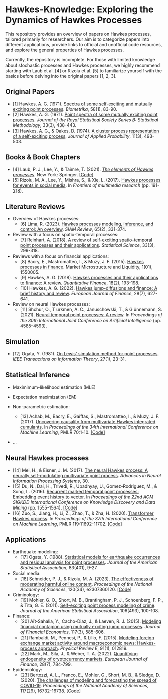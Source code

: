 # Hawkes-Knowledge: Exploring the Dynamics of Hawkes Processes

This repository provides an overview of papers on Hawkes processes, tailored primarily for researchers. Our aim is to categorize papers into different applications, provide links to official and unofficial code resources, and explore the general properties of Hawkes processes.

Currently, the repository is incomplete. For those with limited knowledge about stochastic processes and Hawkes processes, we highly recommend starting with Laub et al. [4] or Rizoiu et al. [5] to familiarize yourself with the basics before delving into the original papers [1, 2, 3].
<!-- All references are formatted in APA style. -->

## Original Papers
- \[1\] Hawkes, A. G. (1971). [Spectra of some self-exciting and mutually exciting point processes](https://doi.org/10.2307/2334319). _Biometrika_, 58(1), 83-90.
- \[2\] Hawkes, A. G. (1971). [Point spectra of some mutually exciting point processes](https://doi.org/10.1111/j.2517-6161.1971.tb01530.x). _Journal of the Royal Statistical Society Series B: Statistical Methodology_, 33(3), 438-443.
- \[3\] Hawkes, A. G., & Oakes, D. (1974). [A cluster process representation of a self-exciting process](https://doi.org/10.2307/3212693). _Journal of Applied Probability_, 11(3), 493-503.

## Books & Book Chapters
- \[4\] Laub, P. J., Lee, Y., & Taimre, T. (2021). [_The elements of Hawkes processes_](https://doi.org/10.1007/978-3-030-84639-8). New York: Springer. [\[Code\]](https://github.com/Pat-Laub/hawkesbook)
- \[5\] Rizoiu, M. A., Lee, Y., Mishra, S., & Xie, L. (2017). [Hawkes processes for events in social media](https://doi.org/10.1145/3122865.3122874). In _Frontiers of multimedia research_ (pp. 191-218).

## Literature Reviews
- Overview of Hawkes processes:
  - \[6\] Lima, R. (2023). [Hawkes processes modeling, inference, and control: An overview](https://doi.org/10.1137/21M1396927). _SIAM Review_, 65(2), 331-374.
- Review with a focus on spatio-temporal processes:
  - \[7\] Reinhart, A. (2018). [A review of self-exciting spatio-temporal point processes and their applications](https://doi.org/10.1214/17-STS629). _Statistical Science_, 33(3), 299-318.
- Reviews with a focus on financial applications:
  - \[8\] Bacry, E., Mastromatteo, I., & Muzy, J. F. (2015). [Hawkes processes in finance](https://doi.org/10.1142/S2382626615500057). Market Microstructure and Liquidity, 1(01), 1550005.
  - \[9\] Hawkes, A. G. (2018). [Hawkes processes and their applications to finance: A review](https://doi.org/10.1080/14697688.2017.1403131). _Quantitative Finance_, 18(2), 193-198.
  - \[10\] Hawkes, A. G. (2022). [Hawkes jump-diffusions and finance: A brief history and review](https://doi.org/10.1080/1351847X.2020.1755712). _European Journal of Finance_, 28(7), 627-641.
- Review on neural Hawkes processes:
  - \[11\] Shchur, O., T ̈urkmen, A. C., Januschowski, T., & G ̈unnemann, S. (2021). [Neural temporal point processes: A review](https://doi.org/10.24963/ijcai.2021/623). In _Proceedings of the 30th International Joint Conference on Artificial Intelligence_ (pp. 4585–4593).

## Simulation
- \[12\] Ogata, Y. (1981). [On Lewis' simulation method for point processes](https://doi.org/10.1109/TIT.1981.1056305). _IEEE Transactions on Information Theory_, 27(1), 23-31.

## Statistical Inference
- Maximimum-likelihood estimation (MLE)
- Expectation maximization (EM)
- Non-parametric estimation:
  - [13] Achab, M., Bacry, E., Gaïffas, S., Mastromatteo, I., & Muzy, J. F. (2017). [Uncovering causality from multivariate Hawkes integrated cumulants](https://proceedings.mlr.press/v70/achab17a.html). In _Proceedings of the 34th International Conference on Machine Learning_, PMLR 70:1-10. [\[Code\]](https://github.com/achab/nphc)

- ...

## Neural Hawkes processes
- \[14\] Mei, H., & Eisner, J. M. (2017). [The neural Hawkes process: A neurally self-modulating multivariate point process](https://proceedings.neurips.cc/paper_files/paper/2017/hash/6463c88460bd63bbe256e495c63aa40b-Abstract.html). _Advances in Neural Information Processing Systems_, 30.
- \[15\] Du, N., Dai, H., Trivedi, R., Upadhyay, U., Gomez-Rodriguez, M., & Song, L. (2016). [Recurrent marked temporal point processes: Embedding event history to vector](https://doi.org/10.1145/2939672.2939875). In _Proceedings of the 22nd ACM SIGKDD International Conference on Knowledge Discovery and Data Mining_ (pp. 1555-1564). [\[Code\]](https://github.com/dunan/NeuralPointProcess)
- \[16\] Zuo, S., Jiang, H., Li, Z., Zhao, T., & Zha, H. (2020). [Transformer Hawkes process](https://proceedings.mlr.press/v119/zuo20a.html). In _Proceedings of the 37th International Conference on Machine Learning_, PMLR 119:11692-11702. [\[Code\]](https://github.com/SimiaoZuo/Transformer-Hawkes-Process)

## Applications
- Earthquake modeling:
  - \[17\] Ogata, Y. (1988). [Statistical models for earthquake occurrences and residual analysis for point processes](https://doi.org/10.1080/01621459.1988.10478560). _Journal of the American Statistical Association_, 83(401), 9-27.
- Social media:
  - \[18\] Schneider, P. J., & Rizoiu, M. A. (2023). [The effectiveness of moderating harmful online content](https://doi.org/10.1073/pnas.2307360120). _Proceedings of the National Academy of Sciences_, 120(34), e2307360120. [\[Code\]](https://github.com/behavioral-ds/harmful-content-moderation)
- Criminology:
  - \[19\] Mohler, G. O., Short, M. B., Brantingham, P. J., Schoenberg, F. P., & Tita, G. E. (2011). [Self-exciting point process modeling of crime](https://doi.org/10.1198/jasa.2011.ap09546). _Journal of the American Statistical Association_, 106(493), 100-108.
- Finance:
  - \[20\] Aït-Sahalia, Y., Cacho-Diaz, J., & Laeven, R. J. (2015). [Modeling financial contagion using mutually exciting jump processes](https://doi.org/10.1016/j.jfineco.2015.03.002). _Journal of Financial Economics_, 117(3), 585-606.
  - \[21\] Rambaldi, M., Pennesi, P., & Lillo, F. (2015). [Modeling foreign exchange market activity around macroeconomic news: Hawkes-process approach](https://doi.org/10.1103/PhysRevE.91.012819). _Physical Review E_, 91(1), 012819.
  - \[22\] Mark, M., Sila, J., & Weber, T. A. (2022). [Quantifying endogeneity of cryptocurrency markets](https://doi.org/10.1080/1351847X.2020.1791925). _European Journal of Finance_, 28(7), 784-799.
- Epidemiology:
  - \[23\] Bertozzi, A. L., Franco, E., Mohler, G., Short, M. B., & Sledge, D. (2020). [The challenges of modeling and forecasting the spread of COVID-19](https://doi.org/10.1073/pnas.2006520117). _Proceedings of the National Academy of Sciences_, 117(29), 16732-16738. [\[Code\]](https://github.com/gomohler/pnas2020)
